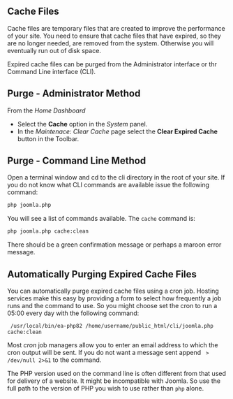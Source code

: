 <!-- Filename: Purging_expired_cache_files / Display title: Purge Expired Cache -->

## Cache Files

Cache files are temporary files that are created to improve the
performance of your site. You need to ensure that cache files that have
expired, so they are no longer needed, are removed from the system.
Otherwise you will eventually run out of disk space.

Expired cache files can be purged from the Administrator interface or thr
Command Line interface (CLI).

## Purge - Administrator Method

From the *Home Dashboard*
* Select the **Cache** option in the *System* panel.
* In the *Maintenace: Clear Cache* page select the **Clear Expired Cache**
button in the Toolbar.

## Purge - Command Line Method

Open a terminal window and cd to the cli directory in the root of your site.
If you do not know what CLI commands are available issue the following command:
```bash
php joomla.php
```
You will see a list of commands available. The `cache` command is:
```bash
php joomla.php cache:clean
```
There should be a green confirmation message or perhaps a maroon error message.

## Automatically Purging Expired Cache Files

You can automatically purge expired cache files using a cron job. Hosting
services make this easy by providing a form to select how frequently a job runs
and the command to use. So you might choose set the cron to run a 05:00 every
day with the following command:
```
 /usr/local/bin/ea-php82 /home/username/public_html/cli/joomla.php cache:clean
 ```
Most *cron* job managers allow you to enter an email address to which the cron
output will be sent. If you do not want a message sent append ` > /dev/null 2>&1`
to the command.

The PHP version used on the command line is often different from that used for
delivery of a website. It might be incompatible with Joomla. So use the full
path to the version of PHP you wish to use rather than `php` alone.
